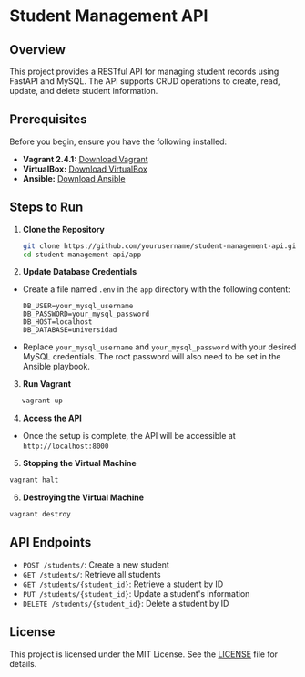 # Student Management API

## Overview

This project provides a RESTful API for managing student records using FastAPI and MySQL. The API supports CRUD operations to create, read, update, and delete student information.

## Prerequisites

Before you begin, ensure you have the following installed:

- **Vagrant 2.4.1:** [Download Vagrant](https://www.vagrantup.com/)
- **VirtualBox:** [Download VirtualBox](https://www.virtualbox.org/)
- **Ansible:** [Download Ansible](https://www.ansible.com/)

## Steps to Run

1. **Clone the Repository**
   ```bash
   git clone https://github.com/yourusername/student-management-api.git
   cd student-management-api/app
   ```
2. **Update Database Credentials**

- Create a file named `.env` in the `app` directory with the following content:
  ```plaintext
  DB_USER=your_mysql_username
  DB_PASSWORD=your_mysql_password
  DB_HOST=localhost
  DB_DATABASE=universidad
  ```
- Replace `your_mysql_username` and `your_mysql_password` with your desired MySQL credentials. The root password will also need to be set in the Ansible playbook.

3. **Run Vagrant**

```bash
   vagrant up
```

4.  **Access the API**

- Once the setup is complete, the API will be accessible at `http://localhost:8000`

5.  **Stopping the Virtual Machine**

```bash
vagrant halt
```

6. **Destroying the Virtual Machine**

```bash
vagrant destroy
```

## API Endpoints

- `POST /students/`: Create a new student
- `GET /students/`: Retrieve all students
- `GET /students/{student_id}`: Retrieve a student by ID
- `PUT /students/{student_id}`: Update a student's information
- `DELETE /students/{student_id}`: Delete a student by ID

## License

This project is licensed under the MIT License. See the [LICENSE](LICENSE) file for details.
